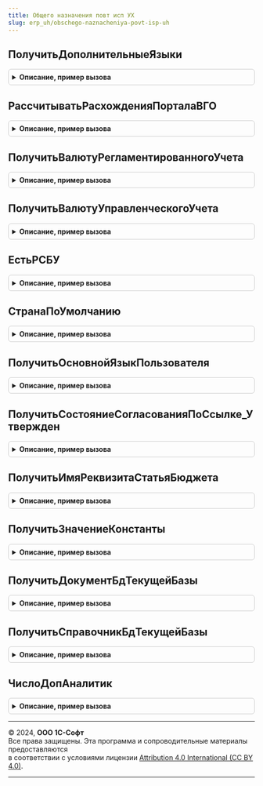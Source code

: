 ```yaml
---
title: Общего назначения повт исп УХ
slug: erp_uh/obschego-naznacheniya-povt-isp-uh
---
```



## ПолучитьДополнительныеЯзыки
<details style="margin: 1em 0; padding: 0.5em; border: 1px solid #ccc; border-radius: 6px;">

<summary style="font-weight: bold; cursor: pointer;">Описание, пример вызова</summary>

```bsl

Функция ПолучитьДополнительныеЯзыки() Экспорт
```

Пример вызова
```bsl
Результат = ОбщегоНазначенияПовтИспУХ.ПолучитьДополнительныеЯзыки() 
```
</details>

## РассчитыватьРасхожденияПорталаВГО
<details style="margin: 1em 0; padding: 0.5em; border: 1px solid #ccc; border-radius: 6px;">

<summary style="font-weight: bold; cursor: pointer;">Описание, пример вызова</summary>

```bsl

Функция РассчитыватьРасхожденияПорталаВГО() Экспорт
```

Пример вызова
```bsl
Результат = ОбщегоНазначенияПовтИспУХ.РассчитыватьРасхожденияПорталаВГО() 
```
</details>

## ПолучитьВалютуРегламентированногоУчета
<details style="margin: 1em 0; padding: 0.5em; border: 1px solid #ccc; border-radius: 6px;">

<summary style="font-weight: bold; cursor: pointer;">Описание, пример вызова</summary>

```bsl

// Возвращает валюту регламентированного учета
// Если переданная в качестве параметра валюта уже заполнена - возвращает ее.
// Если валюта не передана в качестве параметра или передан пустой,
// валюту рег. учета. Если валюта рег. учета не заполнена - возвращает пустую ссылку на валюту.
//
// Параметры:
// Валюта - СправочникСсылка.Валюты - Валюта, которую нужно заполнить.
//
// Возвращаемое значение:
// СправочникСсылка.Валюты.
//
Функция ПолучитьВалютуРегламентированногоУчета() Экспорт
```

Пример вызова
```bsl
Результат = ОбщегоНазначенияПовтИспУХ.ПолучитьВалютуРегламентированногоУчета() 
```
</details>

## ПолучитьВалютуУправленческогоУчета
<details style="margin: 1em 0; padding: 0.5em; border: 1px solid #ccc; border-radius: 6px;">

<summary style="font-weight: bold; cursor: pointer;">Описание, пример вызова</summary>

```bsl

// Возвращает валюту управленческого учета
// Если переданная в качестве параметра валюта уже заполнена - возвращает ее.
// Если валюта не передана в качестве параметра или передан пустой,
// валюту упр. учета. Если валюта упр. учета не заполнена - возвращает пустую ссылку на валюту
//
// Параметры:
// Валюта - СправочникСсылка.Валюты - Валюта, которую нужно заполнить
//
// Возвращаемое значение:
// СправочникСсылка.Валюты
//
Функция ПолучитьВалютуУправленческогоУчета(Знач Валюта = Неопределено) Экспорт
```

Пример вызова
```bsl
Результат = ОбщегоНазначенияПовтИспУХ.ПолучитьВалютуУправленческогоУчета(Валюта);
```
</details>

## ЕстьРСБУ
<details style="margin: 1em 0; padding: 0.5em; border: 1px solid #ccc; border-radius: 6px;">

<summary style="font-weight: bold; cursor: pointer;">Описание, пример вызова</summary>

```bsl

Функция ЕстьРСБУ() Экспорт
```

Пример вызова
```bsl
Результат = ОбщегоНазначенияПовтИспУХ.ЕстьРСБУ() 
```
</details>

## СтранаПоУмолчанию
<details style="margin: 1em 0; padding: 0.5em; border: 1px solid #ccc; border-radius: 6px;">

<summary style="font-weight: bold; cursor: pointer;">Описание, пример вызова</summary>

```bsl

Функция СтранаПоУмолчанию() Экспорт
```

Пример вызова
```bsl
Результат = ОбщегоНазначенияПовтИспУХ.СтранаПоУмолчанию() 
```
</details>

## ПолучитьОсновнойЯзыкПользователя
<details style="margin: 1em 0; padding: 0.5em; border: 1px solid #ccc; border-radius: 6px;">

<summary style="font-weight: bold; cursor: pointer;">Описание, пример вызова</summary>

```bsl

Функция ПолучитьОсновнойЯзыкПользователя(Пользователь = Неопределено) Экспорт
```

Пример вызова
```bsl
Результат = ОбщегоНазначенияПовтИспУХ.ПолучитьОсновнойЯзыкПользователя(Пользователь);
```
</details>

## ПолучитьСостояниеСогласованияПоСсылке_Утвержден
<details style="margin: 1em 0; padding: 0.5em; border: 1px solid #ccc; border-radius: 6px;">

<summary style="font-weight: bold; cursor: pointer;">Описание, пример вызова</summary>

```bsl

// Возвращает статус согласования, присвоенный объекту ОбъектСогласования.
Функция ПолучитьСостояниеСогласованияПоСсылке_Утвержден(ОбъектСогласования) Экспорт
```

Пример вызова
```bsl
Результат = ОбщегоНазначенияПовтИспУХ.ПолучитьСостояниеСогласованияПоСсылке_Утвержден(ОбъектСогласования) 
```
</details>

## ПолучитьИмяРеквизитаСтатьяБюджета
<details style="margin: 1em 0; padding: 0.5em; border: 1px solid #ccc; border-radius: 6px;">

<summary style="font-weight: bold; cursor: pointer;">Описание, пример вызова</summary>

```bsl

// Функция возвращает имя реквизита статьи бюджета, которое определяет по виду бюджета, переданному в параметре функции.
//
// Параметры:
//  ВидБюджета - ПеречислениеСсылка.ПредназначенияЭлементовСтруктурыОтчета - Вид бюджета, для которого необходимо получить название реквизита Статья.
//
// Возвращаемое значение: Строка
//
Функция ПолучитьИмяРеквизитаСтатьяБюджета(ВидБюджета) Экспорт
```

Пример вызова
```bsl
Результат = ОбщегоНазначенияПовтИспУХ.ПолучитьИмяРеквизитаСтатьяБюджета(ВидБюджета) 
```
</details>

## ПолучитьЗначениеКонстанты
<details style="margin: 1em 0; padding: 0.5em; border: 1px solid #ccc; border-radius: 6px;">

<summary style="font-weight: bold; cursor: pointer;">Описание, пример вызова</summary>

```bsl

// Возвращает значение константы с именем ИмяКонстантыВход.
Функция ПолучитьЗначениеКонстанты(ИмяКонстантыВход) Экспорт
```

Пример вызова
```bsl
Результат = ОбщегоНазначенияПовтИспУХ.ПолучитьЗначениеКонстанты(ИмяКонстантыВход) 
```
</details>

## ПолучитьДокументБдТекущейБазы
<details style="margin: 1em 0; padding: 0.5em; border: 1px solid #ccc; border-radius: 6px;">

<summary style="font-weight: bold; cursor: pointer;">Описание, пример вызова</summary>

```bsl

// Возвращает ссылку на элем ент справочника ДокументыБД, с наименованием НаименованиеДокументаВход.
Функция ПолучитьДокументБдТекущейБазы(НаименованиеДокументаВход) Экспорт
```

Пример вызова
```bsl
Результат = ОбщегоНазначенияПовтИспУХ.ПолучитьДокументБдТекущейБазы(НаименованиеДокументаВход) 
```
</details>

## ПолучитьСправочникБдТекущейБазы
<details style="margin: 1em 0; padding: 0.5em; border: 1px solid #ccc; border-radius: 6px;">

<summary style="font-weight: bold; cursor: pointer;">Описание, пример вызова</summary>

```bsl

// Возвращает ссылку на элем ент справочника СправочникиБД, с наименованием НаименованиеДокументаВход.
Функция ПолучитьСправочникБдТекущейБазы(НаименованиеДокументаВход) Экспорт
```

Пример вызова
```bsl
Результат = ОбщегоНазначенияПовтИспУХ.ПолучитьСправочникБдТекущейБазы(НаименованиеДокументаВход) 
```
</details>

## ЧислоДопАналитик
<details style="margin: 1em 0; padding: 0.5em; border: 1px solid #ccc; border-radius: 6px;">

<summary style="font-weight: bold; cursor: pointer;">Описание, пример вызова</summary>

```bsl

Функция ЧислоДопАналитик() Экспорт
```

Пример вызова
```bsl
Результат = ОбщегоНазначенияПовтИспУХ.ЧислоДопАналитик() 
```
</details>

---

© 2024, **ООО 1С-Софт**  
Все права защищены. Эта программа и сопроводительные материалы предоставляются  
в соответствии с условиями лицензии [Attribution 4.0 International (CC BY 4.0)](https://creativecommons.org/licenses/by/4.0/legalcode).

---
